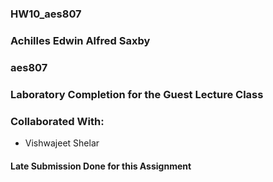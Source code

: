 ### HW10_aes807
### Achilles Edwin Alfred Saxby
### aes807
### Laboratory Completion for the Guest Lecture Class
### Collaborated With:
  - Vishwajeet Shelar

#### Late Submission Done for this Assignment
